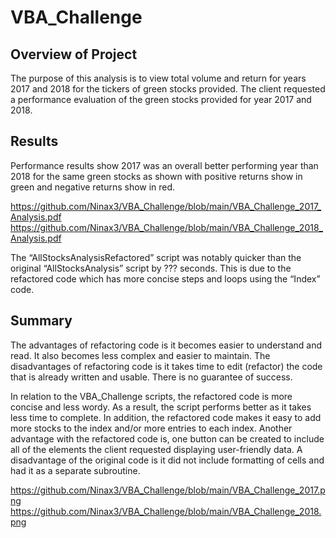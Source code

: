 # VBA_Challenge

## Overview of Project

The purpose of this analysis is to view total volume and return for years 2017 and 2018 for the tickers of green stocks provided. The client requested a performance evaluation of the green stocks provided for year 2017 and 2018. 

## Results

Performance results show 2017 was an overall better performing year than 2018 for the same green stocks as shown with positive returns show in green and negative returns show in red.

https://github.com/Ninax3/VBA_Challenge/blob/main/VBA_Challenge_2017_Analysis.pdf
https://github.com/Ninax3/VBA_Challenge/blob/main/VBA_Challenge_2018_Analysis.pdf


The “AllStocksAnalysisRefactored” script was notably quicker than the original “AllStocksAnalysis” script by ??? seconds. This is due to the refactored code which has more concise steps and loops using the “Index” code.

<Insert sample of Index code> 

## Summary

The advantages of refactoring code is it becomes easier to understand and read. It also becomes less complex and easier to maintain.
The disadvantages of refactoring code is it takes time to edit (refactor) the code that is already written and usable. There is no guarantee of success. 

In relation to the VBA_Challenge scripts, the refactored code is more concise and less wordy. As a result, the script performs better as it takes less time to complete. In addition, the refactored code makes it easy to add more stocks to the index and/or more entries to each index. Another advantage with the refactored code is, one button can be created to include all of the elements the client requested displaying user-friendly data. A disadvantage of the original code is it did not include formatting of cells and had it as a separate subroutine. 

https://github.com/Ninax3/VBA_Challenge/blob/main/VBA_Challenge_2017.png
https://github.com/Ninax3/VBA_Challenge/blob/main/VBA_Challenge_2018.png
